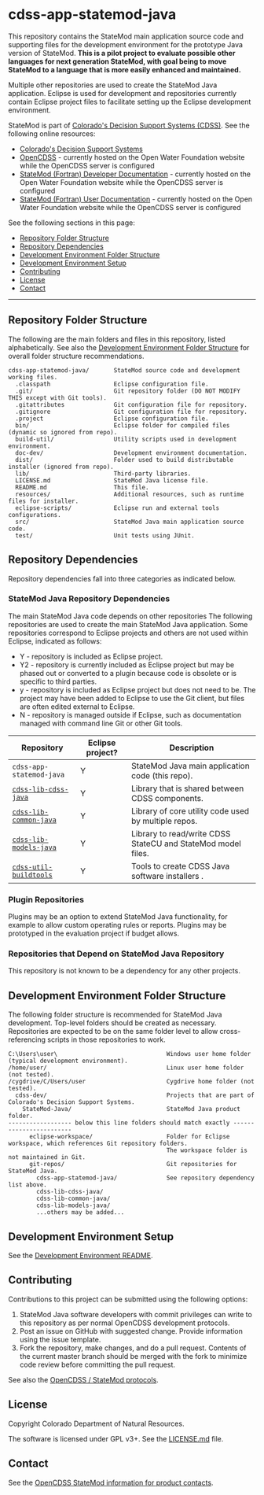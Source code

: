 # cdss-app-statemod-java #

This repository contains the StateMod main application source code and supporting files for the development environment
for the prototype Java version of StateMod.
**This is a pilot project to evaluate possible other languages for next generation StateMod,
with goal being to move StateMod to a language that is more easily enhanced and maintained.**

Multiple other repositories are used to create the StateMod Java application.
Eclipse is used for development and repositories currently contain Eclipse project files to facilitate
setting up the Eclipse development environment.

StateMod is part of
[Colorado's Decision Support Systems (CDSS)](https://www.colorado.gov/cdss).
See the following online resources:

* [Colorado's Decision Support Systems](https://www.colorado.gov/cdss)
* [OpenCDSS](http://learn.openwaterfoundation.org/cdss-website-opencdss/) - currently
hosted on the Open Water Foundation website while the OpenCDSS server is configured
* [StateMod (Fortran) Developer Documentation](http://learn.openwaterfoundation.org/cdss-app-statemod-fortran-doc-dev/) - currently
hosted on the Open Water Foundation website while the OpenCDSS server is configured
* [StateMod (Fortran) User Documentation](http://learn.openwaterfoundation.org/cdss-app-statemod-fortran-doc-user/) - currently
hosted on the Open Water Foundation website while the OpenCDSS server is configured

See the following sections in this page:

* [Repository Folder Structure](#repository-folder-structure)
* [Repository Dependencies](#repository-dependencies)
* [Development Environment Folder Structure](#development-environment-folder-structure)
* [Development Environment Setup](#development-environment-setup)
* [Contributing](#contributing)
* [License](#license)
* [Contact](#contact)

-----

## Repository Folder Structure ##

The following are the main folders and files in this repository, listed alphabetically.
See also the [Development Environment Folder Structure](#development-environment-folder-structure)
for overall folder structure recommendations.

```
cdss-app-statemod-java/       StateMod source code and development working files.
  .classpath                  Eclipse configuration file.
  .git/                       Git repository folder (DO NOT MODIFY THIS except with Git tools).
  .gitattributes              Git configuration file for repository.
  .gitignore                  Git configuration file for repository.
  .project                    Eclipse configuration file.
  bin/                        Eclipse folder for compiled files (dynamic so ignored from repo).
  build-util/                 Utility scripts used in development environment.
  doc-dev/                    Development environment documentation.
  dist/                       Folder used to build distributable installer (ignored from repo).
  lib/                        Third-party libraries.
  LICENSE.md                  StateMod Java license file.
  README.md                   This file.
  resources/                  Additional resources, such as runtime files for installer.
  eclipse-scripts/            Eclipse run and external tools configurations.
  src/                        StateMod Java main application source code.
  test/                       Unit tests using JUnit.
```

## Repository Dependencies ##

Repository dependencies fall into three categories as indicated below.

### StateMod Java Repository Dependencies ###

The main StateMod Java code depends on other repositories
The following repositories are used to create the main StateMod Java application.
Some repositories correspond to Eclipse projects and others are not used within Eclipse,
indicated as follows:

* Y - repository is included as Eclipse project.
* Y2 - repository is currently included as Eclipse project but may be phased out or
converted to a plugin because code is obsolete or is specific to third parties.
* y - repository is included as Eclipse project but does not need to be.  The project may have been added to Eclipse to use the Git client,
but files are often edited external to Eclipse.
* N - repository is managed outside if Eclipse,
such as documentation managed with command line Git or other Git tools.

|**Repository**|**Eclipse project?**|**Description**|
|-------------------------------------------------------------------------------------------------------------|--|----------------------------------------------------|
|`cdss-app-statemod-java`                                                                                       |Y |StateMod Java main application code (this repo).|
|[`cdss-lib-cdss-java`](https://github.com/OpenCDSS/cdss-lib-cdss-java)                            |Y |Library that is shared between CDSS components.|
|[`cdss-lib-common-java`](https://github.com/OpenCDSS/cdss-lib-common-java)                        |Y |Library of core utility code used by multiple repos.|
|[`cdss-lib-models-java`](https://github.com/OpenCDSS/cdss-lib-models-java)                        |Y |Library to read/write CDSS StateCU and StateMod model files.|
|[`cdss-util-buildtools`](https://github.com/OpenCDSS/cdss-util-buildtools)                        |Y |Tools to create CDSS Java software installers .|

### Plugin Repositories ###

Plugins may be an option to extend StateMod Java functionality,
for example to allow custom operating rules or reports.
Plugins may be prototyped in the evaluation project if budget allows.

### Repositories that Depend on StateMod Java Repository ###

This repository is not known to be a dependency for any other projects.

## Development Environment Folder Structure ##

The following folder structure is recommended for StateMod Java development.
Top-level folders should be created as necessary.
Repositories are expected to be on the same folder level to allow cross-referencing
scripts in those repositories to work.

```
C:\Users\user\                               Windows user home folder (typical development environment).
/home/user/                                  Linux user home folder (not tested).
/cygdrive/C/Users/user                       Cygdrive home folder (not tested).
  cdss-dev/                                  Projects that are part of Colorado's Decision Support Systems.
    StateMod-Java/                           StateMod Java product folder.
------------------ below this line folders should match exactly ------------------------
      eclipse-workspace/                     Folder for Eclipse workspace, which references Git repository folders.
                                             The workspace folder is not maintained in Git.
      git-repos/                             Git repositories for StateMod Java.
        cdss-app-statemod-java/              See repository dependency list above.
        cdss-lib-cdss-java/
        cdss-lib-common-java/
        cdss-lib-models-java/
        ...others may be added...
```

## Development Environment Setup ##

See the [Development Environment README](doc-dev/README.md).

## Contributing ##

Contributions to this project can be submitted using the following options:

1. StateMod Java software developers with commit privileges can write to this repository
as per normal OpenCDSS development protocols.
2. Post an issue on GitHub with suggested change.  Provide information using the issue template.
3. Fork the repository, make changes, and do a pull request.
Contents of the current master branch should be merged with the fork to minimize
code review before committing the pull request.

See also the [OpenCDSS / StateMod protocols](http://learn.openwaterfoundation.org/cdss-website-opencdss/statemod/statemod/).

## License ##

Copyright Colorado Department of Natural Resources.

The software is licensed under GPL v3+. See the [LICENSE.md](LICENSE.md) file.

## Contact ##

See the [OpenCDSS StateMod information for product contacts](http://learn.openwaterfoundation.org/cdss-website-opencdss/statemod/statemod/#product-leadership).
